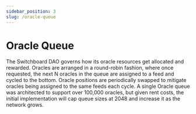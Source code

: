 ```yaml
---
sidebar_position: 3
slug: /oracle-queue
---
```


# Oracle Queue

The Switchboard DAO governs how its oracle resources get allocated and rewarded. Oracles are arranged in a round-robin fashion, where once requested, the next N oracles in the queue are assigned to a feed and cycled to the bottom. Oracle positions are periodically swapped to mitigate oracles being assigned to the same feeds each cycle. A single Oracle queue was architected to support over 100,000 oracles, but given rent costs, the initial implementation will cap queue sizes at 2048 and increase it as the network grows.
